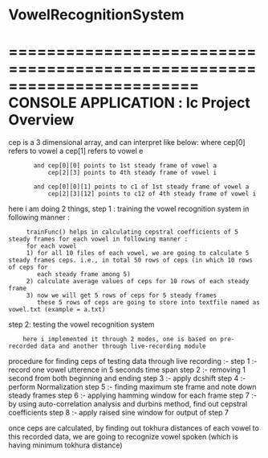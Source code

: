 # VowelRecognitionSystem
========================================================================
    CONSOLE APPLICATION : lc Project Overview
========================================================================

cep is a 3 dimensional array, and can interpret like below:
         where cep[0] refers to vowel a
               cep[1] refers to vowel e
 
           and cep[0][0] points to 1st steady frame of vowel a
               cep[2][3] points to 4th steady frame of vowel i
	 
           and cep[0][0][1] points to c1 of 1st steady frame of vowel a
               cep[2][3][12] points to c12 of 4th steady frame of vowel i

here i am doing 2 things, 
step 1 : training the vowel recognition system in following manner :
   
         trainFunc() helps in calculating cepstral coefficients of 5 steady frames for each vowel in following manner : 
         for each vowel
         1) for all 10 files of each vowel, we are going to calculate 5 steady frames ceps. i.e., in total 50 rows of ceps (in which 10 rows of ceps for
            each steady frame among 5)
         2) calculate average values of ceps for 10 rows of each steady frame
         3) now we will get 5 rows of ceps for 5 steady frames
            these 5 rows of ceps are going to store into textfile named as vowel.txt (example = a.txt) 

step 2: testing the vowel recognition system

        here i implemented it through 2 modes, one is based on pre-recorded data and another through live-recording module 

	 	  	  
procedure for finding ceps of testing data through live recording :-
step 1 :- record one vowel utterence in 5 seconds time span
step 2 :- removing 1 second from both beginning and ending
step 3 :- apply dcshift
step 4 :- perform Normalization
step 5 :- finding maximum ste frame and note down steady frames
step 6 :- applying hamming window for each frame
step 7 :- by using auto-correlation analysis and durbins method, find out cepstral coefficients
step 8 :- apply raised sine window for output of step 7

once ceps are calculated, by finding out tokhura distances of each vowel to this recorded data, we are going to recognize vowel spoken (which is 
having minimum tokhura distance)
